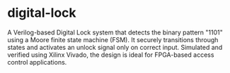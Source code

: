 # digital-lock
A Verilog-based Digital Lock system that detects the binary pattern "1101" using a Moore finite state machine (FSM). It securely transitions through states and activates an unlock signal only on correct input. Simulated and verified using Xilinx Vivado, the design is ideal for FPGA-based access control applications.
